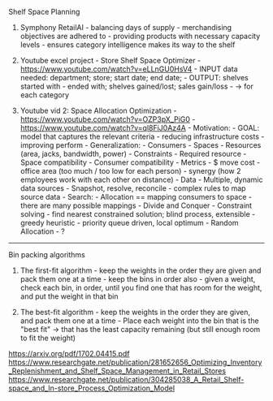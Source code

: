 Shelf Space Planning

1. Symphony RetailAI
        - balancing days of supply
        - merchandising objectives are adhered to
        - providing products with necessary capacity levels
        - ensures category intelligence makes its way to the shelf

2. Youtube excel project - Store Shelf Space Optimizer
        - https://www.youtube.com/watch?v=eLLnGU0HsV4
        - INPUT data needed: department; store; start date; end date;
        - OUTPUT: shelves started with - ended with; shelves gained/lost; sales gain/loss
                - -> for each category
3. Youtube vid 2: Space Allocation Optimization
        - https://www.youtube.com/watch?v=OZP3pX_PiG0
        - https://www.youtube.com/watch?v=ql8FiJ0Az4A
        - Motivation: 
                - GOAL: model that captures the relevant criteria
                        - reducing infrastructure costs
                        - improving perform
        - Generalization:
                - Consumers
                - Spaces
                - Resources (area, jacks, bandwidth, power)
        - Constraints
                - Required resource
                - Space compatibility
                - Consumer compatibility
        - Metrics
                - $ move cost
                - office area (too much / too low for each person)
                - synergy (how 2 employees work with each other on distance)
        - Data
                - Multiple, dynamic data sources
                - Snapshot, resolve, reconcile
                - complex rules to map source data
        - Search:
                - Allocation == mapping consumers to space
                        - there are many possible mappings
        - Divide and Conquer
                - Constraint solving - find nearest constrained solution; blind process, extensible
                - greedy heuristic - priority queue driven, local optimum
        - Random Allocation - ?


------

Bin packing algorithms

1. The first-fit algorithm
        - keep the weights in the order they are given and pack them one at a time
        - keep the bins in order also
        - given a weight, check each bin, in order, until you find one that has room for the weight, and put the weight in that bin

2. The best-fit algorithm
        - keep the weights in the order they are given, and pack them one at a time
        - Place each weight into the bin that is the "best fit" -> that has the least capacity remaining (but still enough room to fit the weight)
        
        
https://arxiv.org/pdf/1702.04415.pdf
https://www.researchgate.net/publication/281652656_Optimizing_Inventory_Replenishment_and_Shelf_Space_Management_in_Retail_Stores
https://www.researchgate.net/publication/304285038_A_Retail_Shelf-space_and_In-store_Process_Optimization_Model